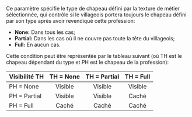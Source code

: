 Ce paramètre spécifie le type de chapeau défini par la texture de métier sélectionnée, qui contrôle si le villageois portera toujours le chapeau défini par son type après avoir revendiqué cette profession:
* **None:** Dans tous les cas;
* **Partial:** Dans les cas où il ne couvre pas toute la tête du villageois;
* **Full:** En aucun cas.

Cette condition peut être représentée par le tableau suivant (où TH est le chapeau dépendant du type et PH est le chapeau de la profession):

| Visibilité TH | TH = None | TH = Partial | TH = Full |
| ------------- |:---------:|:------------:|:---------:|
| PH = None     |  Visible  |   Visible    |  Visible  |
| PH = Partial  |  Visible  |   Visible    |   Caché   |
| PH = Full     |   Caché   |    Caché     |   Caché   |